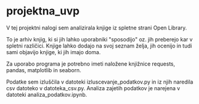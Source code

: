 # projektna_uvp

V tej projektni nalogi sem analizirala knjige iz spletne strani Open Library. 

To je arhiv knjig, ki si jih lahko uporabniki "sposodijo" oz. jih preberejo kar v spletni različici. Knjige lahko dodajo na svoj seznam želja, jih ocenijo in tudi sami objavijo knjige, ki jih imajo doma.

Za uporabo programa je potrebno imeti naložene knjižnice requests, pandas, matplotlib in seaborn.

Podatke sem izluščila v datoteki izluscevanje_podatkov.py in iz njih naredila csv datoteko v datoteka_csv.py. Analiza zajetih podatkov je narejena v datoteki analiza_podatkov.ipynb.